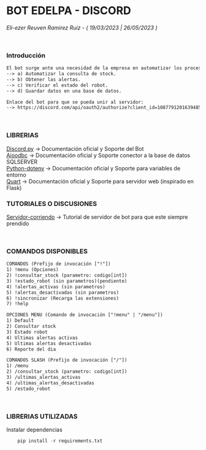 # BOT EDELPA - DISCORD
<i> Eli-ezer Reuven Ramirez Ruiz - ( 19/03/2023 | 26/05/2023 )</i>

<br>

### Introducción
```txt
El bot surge ante una necesidad de la empresa en automatizar los procesos como:
--> a) Automatizar la consulta de stock.
--> b) Obtener las alertas.
--> c) Verificar el estado del robot.
--> d) Guardar datos en una base de datos.

Enlace del bot para que se pueda unir al servidor:
--> https://discord.com/api/oauth2/authorize?client_id=1087791201639485520&permissions=8&scope=bot%20applications.commands
```

<br>


### LIBRERIAS
[Discord.py](https://discordpy.readthedocs.io/en/stable/) -> Documentación oficial y Soporte del Bot <br>
[Aioodbc](https://github.com/aio-libs/aioodbc/) -> Documentación oficial y Soporte conector a la base de datos SQLSERVER <br>
[Python-dotenv](https://pypi.org/project/python-dotenv/) -> Documentación oficial y Soporte para variables de entorno <br>
[Quart](https://pgjones.gitlab.io/quart/) -> Documentación oficial y Soporte para servidor web (inspirado en Flask)<br>
### TUTORIALES O DISCUSIONES
[Servidor-corriendo](https://sites.google.com/view/the-home-of-m692/resources/discord-py-bot-hosting/new) -> Tutorial de servidor de bot para que este siempre prendido <br>


<br>

### COMANDOS DISPONIBLES
```txt
COMANDOS (Prefijo de invocación ["!"])
1) !menu (Opciones)
2) !consultar_stock (parametro: codigo[int])
3) !estado_robot (sin parametros)(pendiente)
4) !alertas_activas (sin parametros)
5) !alertas_desactivadas (sin parametros)
6) !sincronizar (Recarga las extensiones)
7) !help

OPCIONES MENU (Comando de invocación ["!menu" | "/menu"])
1) Default
2) Consultar stock 
3) Estado robot
4) Ultimas alertas activas
5) Ultimas alertas desactivadas
6) Reporte del dia

COMANDOS SLASH (Prefijo de invocación ["/"])
1) /menu
2) /consultar_stock (parametro: codigo[int])
3) /ultimas_alertas_activas
4) /ultimas_alertas_desactivadas
5) /estado_robot
```

<br>

### LIBRERIAS UTILIZADAS
Instalar dependencias
```python
    pip install -r requirements.txt
```